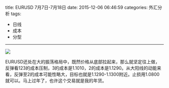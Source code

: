 title: EURUSD 7月7日-7月18日
date: 2015-12-06 06:46:59
categories: 外汇分析
tags:
- 日线
- 成本
- 分型
---
![](http://eurusd.qiniudn.com/124.png)

EURUSD还处在大的振荡格局中，既然价格从底部拉起来，那么就坚定往上做，反弹看123的成本压制，3的成本是1.1010，2的成本是1.1290。从大阳线的动能来看，反弹至2的成本可能性略大，目标也就是1.1290-1.1300附近。止损用1.0800就可以。马上过年了，也许这个交易就是我的年货。


